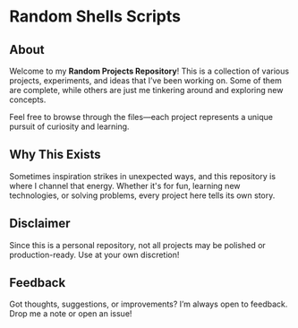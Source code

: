 # Random Shells Scripts

## About

Welcome to my **Random Projects Repository**! This is a collection of various projects, experiments, and ideas that I’ve been working on. Some of them are complete, while others are just me tinkering around and exploring new concepts.

Feel free to browse through the files—each project represents a unique pursuit of curiosity and learning.

## Why This Exists

Sometimes inspiration strikes in unexpected ways, and this repository is where I channel that energy. Whether it's for fun, learning new technologies, or solving problems, every project here tells its own story.

## Disclaimer

Since this is a personal repository, not all projects may be polished or production-ready. Use at your own discretion!

## Feedback

Got thoughts, suggestions, or improvements? I’m always open to feedback. Drop me a note or open an issue!

